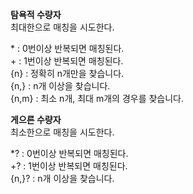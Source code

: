 **탐욕적 수량자**  
최대한으로 매칭을 시도한다.

\* : 0번이상 반복되면 매칭된다.  
\+ : 1번이상 반복되면 매칭된다.  
{n} : 정확히 n개만을 찾습니다.  
{n,} : n개 이상을 찾습니다.  
{n,m} : 최소 n개, 최대 m개의 경우를 찾습니다.


**게으른 수량자**  
최소한으로 매칭을 시도한다.

*? : 0번이상 반복되면 매칭된다.  
+? : 1번이상 반복되면 매칭된다.  
{n,}? : n개 이상을 찾습니다.  